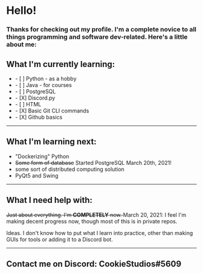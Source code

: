 

<!--
**CookieStudios5609/CookieStudios5609** is a ✨ _special_ ✨ repository because its `README.md` (this file) appears on your GitHub profile.

Here are some ideas to get you started:

- 🔭 I’m currently working on ...
- 🌱 I’m currently learning ...
- 👯 I’m looking to collaborate on ...
- 🤔 I’m looking for help with ...
- 💬 Ask me about ...
- 📫 How to reach me: ...
- 😄 Pronouns: ...
- ⚡ Fun fact: ...
-->
# Hello!
### Thanks for checking out my profile. I'm a complete novice to all things programming and software dev-related. Here's a little about me:

## What I'm currently learning:
<ul>
  <li>- [ ] Python - as a hobby</li>
  <li>- [ ] Java - for courses</li>
  <li>- [ ] PostgreSQL</li>
  <li>- [X] Discord.py</li>
  <li>- [ ] HTML</li>
  <li>- [X] Basic Git CLI commands</li>
  <li>- [X] Github basics</li>
</ul>

---

## What I'm learning next:
<ul>
  <li>"Dockerizing" Python</li>
  <li><del>Some form of database</del> Started PostgreSQL March 20th, 2021!</li>
  <li>some sort of distributed computing solution</li>
  <li>PyQt5 and Swing</li>
</ul>

---

## What I need help with:
<p> <del> Just about everything. I'm <strong>COMPLETELY</strong> new. </del> March 20, 2021: I feel I'm making decent progress now, though most of this is in private repos.</p>
<p> Ideas. I don't know how to put what I learn into practice, other than making GUIs for tools or adding it to a Discord bot.</p>

---

## Contact me on Discord: CookieStudios#5609
